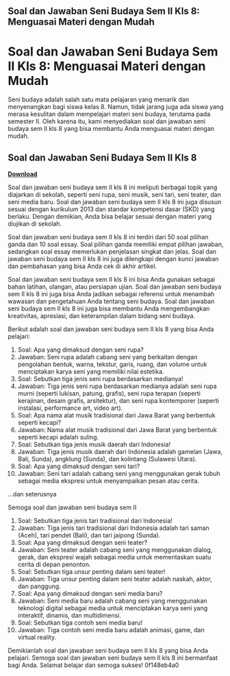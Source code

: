## Soal dan Jawaban Seni Budaya Sem II Kls 8: Menguasai Materi dengan Mudah

  
# Soal dan Jawaban Seni Budaya Sem II Kls 8: Menguasai Materi dengan Mudah
 
Seni budaya adalah salah satu mata pelajaran yang menarik dan menyenangkan bagi siswa kelas 8. Namun, tidak jarang juga ada siswa yang merasa kesulitan dalam mempelajari materi seni budaya, terutama pada semester II. Oleh karena itu, kami menyediakan soal dan jawaban seni budaya sem II kls 8 yang bisa membantu Anda menguasai materi dengan mudah.
 
## Soal dan Jawaban Seni Budaya Sem II Kls 8


[**Download**](https://www.google.com/url?q=https%3A%2F%2Furllio.com%2F2tKHTm&sa=D&sntz=1&usg=AOvVaw2R67jx_whLTowX9vzW_a4F)

 
Soal dan jawaban seni budaya sem II kls 8 ini meliputi berbagai topik yang diajarkan di sekolah, seperti seni rupa, seni musik, seni tari, seni teater, dan seni media baru. Soal dan jawaban seni budaya sem II kls 8 ini juga disusun sesuai dengan kurikulum 2013 dan standar kompetensi dasar (SKD) yang berlaku. Dengan demikian, Anda bisa belajar sesuai dengan materi yang diujikan di sekolah.
 
Soal dan jawaban seni budaya sem II kls 8 ini terdiri dari 50 soal pilihan ganda dan 10 soal essay. Soal pilihan ganda memiliki empat pilihan jawaban, sedangkan soal essay memerlukan penjelasan singkat dan jelas. Soal dan jawaban seni budaya sem II kls 8 ini juga dilengkapi dengan kunci jawaban dan pembahasan yang bisa Anda cek di akhir artikel.
 
Soal dan jawaban seni budaya sem II kls 8 ini bisa Anda gunakan sebagai bahan latihan, ulangan, atau persiapan ujian. Soal dan jawaban seni budaya sem II kls 8 ini juga bisa Anda jadikan sebagai referensi untuk menambah wawasan dan pengetahuan Anda tentang seni budaya. Soal dan jawaban seni budaya sem II kls 8 ini juga bisa membantu Anda mengembangkan kreativitas, apresiasi, dan keterampilan dalam bidang seni budaya.
 
Berikut adalah soal dan jawaban seni budaya sem II kls 8 yang bisa Anda pelajari:
 
1. Soal: Apa yang dimaksud dengan seni rupa?
2. Jawaban: Seni rupa adalah cabang seni yang berkaitan dengan pengolahan bentuk, warna, tekstur, garis, ruang, dan volume untuk menciptakan karya seni yang memiliki nilai estetika.
3. Soal: Sebutkan tiga jenis seni rupa berdasarkan medianya!
4. Jawaban: Tiga jenis seni rupa berdasarkan medianya adalah seni rupa murni (seperti lukisan, patung, grafis), seni rupa terapan (seperti kerajinan, desain grafis, arsitektur), dan seni rupa kontemporer (seperti instalasi, performance art, video art).
5. Soal: Apa nama alat musik tradisional dari Jawa Barat yang berbentuk seperti kecapi?
6. Jawaban: Nama alat musik tradisional dari Jawa Barat yang berbentuk seperti kecapi adalah suling.
7. Soal: Sebutkan tiga jenis musik daerah dari Indonesia!
8. Jawaban: Tiga jenis musik daerah dari Indonesia adalah gamelan (Jawa, Bali, Sunda), angklung (Sunda), dan kolintang (Sulawesi Utara).
9. Soal: Apa yang dimaksud dengan seni tari?
10. Jawaban: Seni tari adalah cabang seni yang menggunakan gerak tubuh sebagai media ekspresi untuk menyampaikan pesan atau cerita.

...dan seterusnya
  
Semoga soal dan jawaban seni budaya sem II

1. Soal: Sebutkan tiga jenis tari tradisional dari Indonesia!
2. Jawaban: Tiga jenis tari tradisional dari Indonesia adalah tari saman (Aceh), tari pendet (Bali), dan tari jaipong (Sunda).
3. Soal: Apa yang dimaksud dengan seni teater?
4. Jawaban: Seni teater adalah cabang seni yang menggunakan dialog, gerak, dan ekspresi wajah sebagai media untuk mementaskan suatu cerita di depan penonton.
5. Soal: Sebutkan tiga unsur penting dalam seni teater!
6. Jawaban: Tiga unsur penting dalam seni teater adalah naskah, aktor, dan panggung.
7. Soal: Apa yang dimaksud dengan seni media baru?
8. Jawaban: Seni media baru adalah cabang seni yang menggunakan teknologi digital sebagai media untuk menciptakan karya seni yang interaktif, dinamis, dan multidimensi.
9. Soal: Sebutkan tiga contoh seni media baru!
10. Jawaban: Tiga contoh seni media baru adalah animasi, game, dan virtual reality.

Demikianlah soal dan jawaban seni budaya sem II kls 8 yang bisa Anda pelajari. Semoga soal dan jawaban seni budaya sem II kls 8 ini bermanfaat bagi Anda. Selamat belajar dan semoga sukses!
 0f148eb4a0
